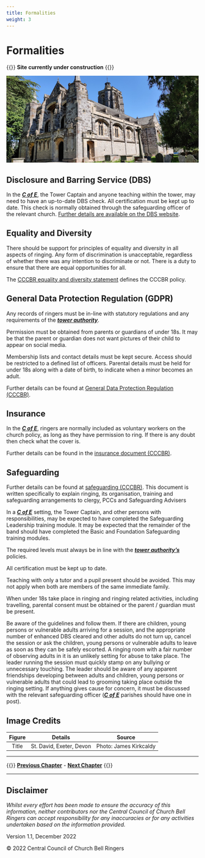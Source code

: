 ```yaml
---
title: Formalities
weight: 3
---
```


# Formalities 

{{<hint danger>}}
**Site currently under construction**
{{</hint>}}

![St David, Exeter, Devon](ExeterSD.jpg)

## Disclosure and Barring Service (DBS)

In the ***[C of E](../glossary/#c-of-e)***, the Tower Captain and anyone teaching within the tower, may need to have an up-to-date DBS check. All certification must be kept up to date. This check is normally obtained through the safeguarding officer of the relevant church. [Further details are available on the DBS website](https://www.gov.uk/government/organisations/disclosure-and-barring-service).

## Equality and Diversity

There should be support for principles of equality and diversity in all aspects of ringing. Any form of discrimination is unacceptable, regardless of whether there was any intention to discriminate or not. There is a duty to ensure that there are equal opportunities for all. 

The [CCCBR equality and diversity statement](https://cccbr.org.uk/about/governance/equality-and-diversity-statement/) defines the CCCBR policy.

## General Data Protection Regulation (GDPR) 

Any records of ringers must be in-line with statutory regulations and any requirements of the ***[tower authority](../glossary/#tower-authority)***.  

Permission must be obtained from parents or guardians of under 18s. It may be that the parent or guardian does not want pictures of their child to appear on social media.

Membership lists and contact details must be kept secure. Access should be restricted to a defined list of officers. Parental details must be held for under 18s along with a date of birth, to indicate when a minor becomes an adult.  

Further details can be found at [General Data Protection Regulation (CCCBR)](https://cccbr.org.uk/wp-content/uploads/2020/02/GDPR-Chris-Mew.pdf).

## Insurance 

In the ***[C of E](../glossary/#c-of-e)***, ringers are normally included as voluntary workers on the church policy, as long as they have permission to ring. If there is any doubt then check what the cover is.

Further details can be found in the [insurance document (CCCBR)](https://cccbr.org.uk/wp-content/uploads/2022/05/SM_Insurance_2022_v4.pdf).

## Safeguarding 

Further details can be found at [safeguarding (CCCBR)](https://cccbr.org.uk/2022/12/08/launch-of-from-practice-to-perfect/). This document is written specifically to explain ringing, its organisation, training and safeguarding arrangements to clergy, PCCs and Safeguarding Advisers

In a ***[C of E](../glossary/#c-of-e)*** setting, the Tower Captain, and other persons with responsibilities, may be expected to have completed the Safeguarding Leadership training module. It may be expected that the remainder of the band should have completed the Basic and Foundation Safeguarding training modules.  

The required levels must always be in line with the ***[tower authority’s](../glossary/#tower-authority)*** policies.   

All certification must be kept up to date. 

Teaching with only a tutor and a pupil present should be avoided. This may not apply when both are members of the same immediate family.  

When under 18s take place in ringing and ringing related activities, including travelling, parental consent must be obtained or the parent / guardian must be present.

Be aware of the guidelines and follow them. If there are children, young persons or vulnerable adults arriving for a session, and the appropriate number of enhanced DBS cleared and other adults do not turn up, cancel the session or ask the children, young persons or vulnerable adults to leave as soon as they can be safely escorted. A ringing room with a fair number of observing adults in it is an unlikely setting for abuse to take place. The leader running the session must quickly stamp on any bullying or unnecessary touching. The leader should be aware of any apparent friendships developing between adults and children, young persons or vulnerable adults that could lead to grooming taking place outside the ringing setting. If anything gives cause for concern, it must be discussed with the relevant safeguarding officer (***[C of E](../glossary/#c-of-e)*** parishes should have one in post). 

## Image Credits

| Figure | Details | Source |
| :---: | --- | --- |
| Title | St. David, Exeter, Devon | Photo: James Kirkcaldy |

----

{{<hint info>}}
**[Previous Chapter](../communication/)** - **[Next Chapter](../finance/)**
{{</hint>}}

----

## Disclaimer
 
*Whilst every effort has been made to ensure the accuracy of this information, neither contributors nor the Central Council of Church Bell Ringers can accept responsibility for any inaccuracies or for any activities undertaken based on the information provided.*

Version 1.1, December 2022

© 2022 Central Council of Church Bell Ringers
